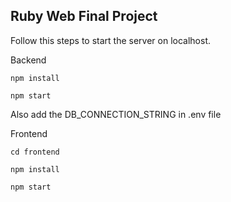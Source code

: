 ## Ruby Web Final Project

Follow this steps to start the server on localhost.

Backend

```
npm install
```

```
npm start
```

Also add the DB_CONNECTION_STRING in .env file

Frontend

```
cd frontend
```

```
npm install
```

```
npm start
```
